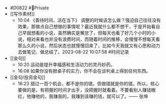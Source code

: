 - #D0822 #🔏Private
- [[写作素材]]
	- 10:04 《善待时间，活在当下》
	  调整的时候该怎么做？强迫自己往往没有效果，那做点自己想做的事情呢？最近我就什么都不想干，于是开始看自己早就想看的小说，虽然确实是懈怠了，但每天也看了好几个小时的小说，相对来看也并没有浪费时间，而随着时间的推移，会慢慢不想每天看那么久的小说，然后状态也就慢慢回来了，比如今天我就又有心思和动力去做笔记、做总结了。2023-08-22 10:07:58 #时间记录
- [[金句]]
	- 10:20 运动是提升幸福感和生活动力的灵丹妙药。
	- 16:08 如果你没有掀桌子的实力，你不会在谈判桌上得到任何东西。
- [[金句/投资金句]]
	- 16:23 错过一百个机会，都不是你的错，但做错就是你的错。所以，核心要做的是，有把握的时间才出手，没把握时就看着。不要看别人赚钱眼红，他赚他的，我赚我的，我赚到该赚的钱，就可以了。—— 张坤